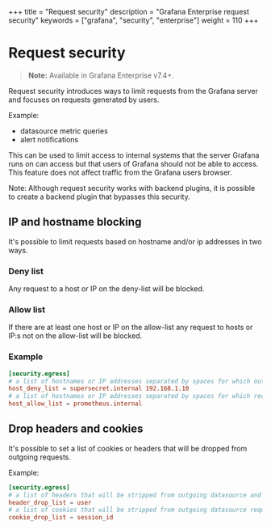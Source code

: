 +++
title = "Request security"
description = "Grafana Enterprise request security"
keywords = ["grafana", "security", "enterprise"]
weight = 110
+++

# Request security

> **Note:** Available in Grafana Enterprise v7.4+.

Request security introduces ways to limit requests from the Grafana server and focuses on requests generated by users.

Example:
- datasource metric queries
- alert notifications

This can be used to limit access to internal systems that the server Grafana runs on can access but that users of Grafana should not be able to access. This feature does not affect traffic from the Grafana users browser.

Note: Although request security works with backend plugins, it is possible to create a backend plugin that bypasses this security.

## IP and hostname blocking

It's possible to limit requests based on hostname and/or ip addresses in two ways.

### Deny list

Any request to a host or IP on the deny-list will be blocked.

### Allow list

If there are at least one host or IP on the allow-list any request to hosts or IP:s not on the allow-list will be blocked.

### Example

```toml
[security.egress]
# a list of hostnames or IP addresses separated by spaces for which outgoing requests will be blocked
host_deny_list = supersecret.internal 192.168.1.10
# a list of hostnames or IP addresses separated by spaces for which requests will be allowed, all other requests will be blocked
host_allow_list = prometheus.internal

```

## Drop headers and cookies

It's possible to set a list of cookies or headers that will be dropped from outgoing requests.

Example:

```toml
[security.egress]
# a list of headers that will be stripped from outgoing datasource and alerting requests
header_drop_list = user
# a list of cookies that will be stripped from outgoing datasource requests (case sensitive)
cookie_drop_list = session_id
```
